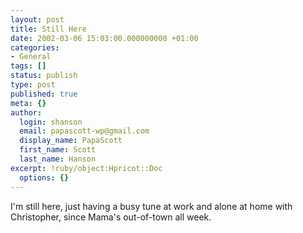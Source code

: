 ```yaml
---
layout: post
title: Still Here
date: 2002-03-06 15:03:00.000000000 +01:00
categories:
- General
tags: []
status: publish
type: post
published: true
meta: {}
author:
  login: shanson
  email: papascott-wp@gmail.com
  display_name: PapaScott
  first_name: Scott
  last_name: Hanson
excerpt: !ruby/object:Hpricot::Doc
  options: {}
---
```

<p>I'm still here, just having a busy tune at work and alone at home with Christopher, since Mama's out-of-town all week.</p>
